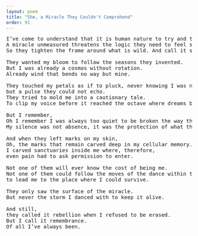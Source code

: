 ```yaml
---
layout: poem
title: "She, a Miracle They Couldn't Comprehend"
order: 91
---
```


<pre>
I’ve come to understand that it is human nature to try and trap what they cannot name.
A miracle unmeasured threatens the logic they need to feel safe. 
So they tighten the frame around what is wild. And call it sin when it resists.

They wanted my bloom to follow the seasons they invented. 
But I was already a cosmos without rotation. 
Already wind that bends no way but mine.

They touched my petals as if to pluck, never knowing I was not a flower to be kept 
but a pulse they could not echo.
They tried to mold me into a cautionary tale. 
To clip my voice before it reached the octave where dreams become sound.

But I remember, 
Oh I remember I was always too quiet to be broken the way they hoped. 
My silence was not absence, it was the protection of what they were never meant to carry.

And when they left marks on my skin, 
Oh, the marks that remain carved deep in my cellular memory...
I carved sanctuaries inside me where, therefore, 
even pain had to ask permission to enter.

Not one of them will ever know the cost of being me.
Not one of them could follow the moves of the dance within the deepest layers of myself, 
to lead me to the place where I could survive.

They only saw the surface of the miracle. 
But never the storm I danced with to keep it alive.

And still, 
they called it rebellion when I refused to be erased.
But I call it remembrance.
Of all I’ve always been.
</pre>
